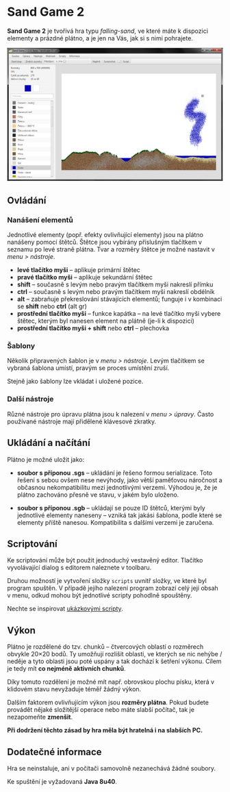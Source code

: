# Sand Game 2

**Sand Game 2** je tvořivá hra typu *falling-sand*, ve které máte k dispozici elementy a prázdné plátno, a je jen na Vás, jak si s nimi pohrajete.

![preview](/preview.png)

## Ovládání

### Nanášení elementů

Jednotlivé elementy (popř. efekty ovlivňující elementy) jsou na plátno nanášeny pomocí štětců. Štětce jsou vybírány příslušným tlačítkem v seznamu po levé straně plátna. Tvar a rozměry štětce je možné nastavit v *menu > nástroje*.

- **levé tlačítko myši** – aplikuje primární štětec
- **pravé tlačítko myši** – aplikuje sekundární štětec
- **shift** – současně s levým nebo pravým tlačítkem myši nakreslí přímku
- **ctrl** – současně s levým nebo pravým tlačítkem myši nakreslí obdélník
- **alt** – zabraňuje překreslování stávajících elementů; funguje i v kombinaci se **shift** nebo **ctrl** (alt gr)
- **prostřední tlačítko myši** – funkce kapátka – na levé tlačítko myši vybere štětec, kterým byl nanesen element na plátně (je-li k dispozici)
- **prostřední tlačítko myši + shift** nebo **ctrl** – plechovka

### Šablony

Několik připravených šablon je v *menu > nástroje*. Levým tlačítkem se vybraná šablona umístí, pravým se proces umístění zruší.

Stejně jako šablony lze vkládat i uložené pozice.

### Další nástroje

Různé nástroje pro úpravu plátna jsou k nalezení v *menu > úpravy*. Často používané nástroje mají přidělené klávesové zkratky.


## Ukládání a načítání

Plátno je možné uložit jako:

- **soubor s příponou .sgs** – ukládání je řešeno formou serializace. Toto řešení s sebou ovšem nese nevýhody, jako větší paměťovou náročnost a občasnou nekompatibilitu mezi jednotlivými verzemi. Výhodou je, že je plátno zachováno přesně ve stavu, v jakém bylo uloženo. 

- **soubor s příponou .sgb** – ukládají se pouze ID štětců, kterými byly jednotlivé elementy naneseny – vzniká tak jakási šablona, podle které se elementy příště nanesou. Kompatibilita s dalšími verzemi je zaručena.

## Scriptování

Ke scriptování může být použit jednoduchý vestavěný editor. Tlačítko vyvolávající dialog s editorem naleznete v toolbaru.

Druhou možností je vytvoření složky <code>scripts</code> uvnitř složky, ve které byl program spuštěn.
V případě jejího nalezení program zobrazí celý její obsah v menu, odkud mohou být jednotlivé scripty pohodlně spouštěny.

Nechte se inspirovat [ukázkovými scripty](/scripts).

## Výkon

Plátno je rozdělené do tzv. chunků – čtvercových oblastí o rozměrech obvykle 20×20 bodů. Ty umožňují rozlišit oblasti, ve kterých se nic nehýbe / neděje a tyto oblasti jsou poté uspány a tak dochází k šetření výkonu. Cílem je tedy mít **co nejméně aktivních chunků**.

Díky tomuto rozdělení je možné mít např. obrovskou plochu písku, která v klidovém stavu nevyžaduje téměř žádný výkon.

Dalším faktorem ovlivňujícím výkon jsou **rozměry plátna**. Pokud budete provádět nějaké složitější operace nebo máte slabší počítač, tak je nezapomeňte **zmenšit**.

**Při dodržení těchto zásad by hra měla být hratelná i na slabších PC.**

## Dodatečné informace

Hra se neinstaluje, ani v počítači samovolně nezanechává žádné soubory.

Ke spuštění je vyžadovaná **Java 8u40**.
